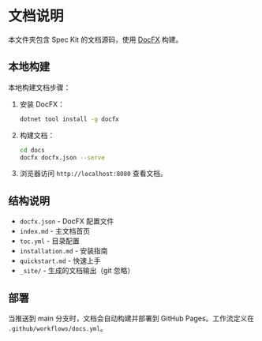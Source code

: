# 文档说明

本文件夹包含 Spec Kit 的文档源码，使用 [DocFX](https://dotnet.github.io/docfx/) 构建。

## 本地构建

本地构建文档步骤：

1. 安装 DocFX：
   ```bash
   dotnet tool install -g docfx
   ```

2. 构建文档：
   ```bash
   cd docs
   docfx docfx.json --serve
   ```

3. 浏览器访问 `http://localhost:8080` 查看文档。

## 结构说明

- `docfx.json` - DocFX 配置文件
- `index.md` - 主文档首页
- `toc.yml` - 目录配置
- `installation.md` - 安装指南
- `quickstart.md` - 快速上手
- `_site/` - 生成的文档输出（git 忽略）

## 部署

当推送到 main 分支时，文档会自动构建并部署到 GitHub Pages。工作流定义在 `.github/workflows/docs.yml`。

